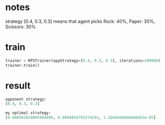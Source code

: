 # notes

strategy [0.4, 0.3, 0.3] means that agent picks Rock: 40%, Paper: 30%, Scissors: 30%

# train

```python
trainer = RPSTrainer(oppStrategy=[0.4, 0.3, 0.3], iterations=100000)
trainer.train()
```

# result

```python
opponent strategy:
[0.4, 0.3, 0.3]

my optimal strategy:
[0.000502654095904096, 0.9994856792374291, 1.1666666666666663e-05]
```
